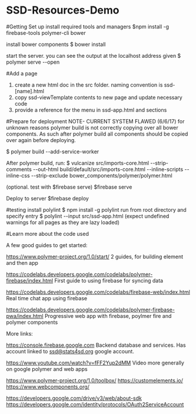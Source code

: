 # SSD-Resources-Demo
#Getting Set up
install required tools and managers
$npm install -g firebase-tools polymer-cli bower

install bower components
$ bower install

start the server. you can see the output at the localhost address given
$ polymer serve --open


#Add a page
1. create a new html doc in the src folder. naming convention is ssd-[name].html
2. copy ssd-viewTemplate contents to new page and update necessary code
3. provide a reference for the menu in ssd-app.html <iron-pages> and <iron-selector> sections

#Prepare for deployment
NOTE- CURRENT SYSTEM FLAWED (6/6/17)
for unknown reasons polymer build is not correctly copying over all bower components. As such after polymer build all components should be copied over again before deploying. 

$ polymer build --add-service-worker

After polymer build, run:
$ vulcanize src/imports-core.html --strip-comments --out-html build/default/src/imports-core.html --inline-scripts --inline-css --strip-exclude bower_components/polymer/polymer.html

(optional. test with $firebase serve)
$firebase serve

Deploy to server
$firebase deploy

#testing
install polylint
$ npm install -g polylint
run from root directory and specify entry
$ polylint --input src/ssd-app.html
(expect undefined warnings for all pages as they are lazy loaded)

#Learn more about the code used

A few good guides to get started:

https://www.polymer-project.org/1.0/start/ 
2 guides, for building element and then app

https://codelabs.developers.google.com/codelabs/polymer-firebase/index.html 
First guide to using firebase for syncing data

https://codelabs.developers.google.com/codelabs/firebase-web/index.html 
Real time chat app using firebase

https://codelabs.developers.google.com/codelabs/polymer-firebase-pwa/index.html 
Progressive web app with firebase, poylmer fire and polymer components


More links:

https://console.firebase.google.com 
Backend database and services. Has account linked to ssd@stats4sd.org google account.

https://www.youtube.com/watch?v=fFF2Yup2dMM
Video more generally on google polymer and web apps

https://www.polymer-project.org/1.0/toolbox/ 
https://customelements.io/
https://www.webcomponents.org/ 

https://developers.google.com/drive/v3/web/about-sdk 
https://developers.google.com/identity/protocols/OAuth2ServiceAccount




